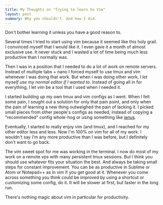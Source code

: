 ```yaml
---
title: My Thoughts on "Trying to learn to Vim"
layout: post
summary: Why you shouldn't. And how I did.
---
```


Don't bother learning it unless you have a good reason to.

Several times I tried to start using vim because it seemed like this holy
grail. I convinced myself that I would like it. I even gave it a month of
almost exclusive use. It never stuck and I wasted a lot of time being much less
productive than I normally was.

Then I was in a position that I needed to do a lot of work on remote servers.
Instead of multiple tabs + nano I forced myself to use tmux and vim whenever I
was doing that work. But when I was doing other work, *I let myself use my
normal editor if I wanted to*. Instead of going all in for everything, I let
vim be a tool that I used when I needed it.

I started building up my own tmux and vim configs as I went.  When I felt some
pain, I sought out a solution for only that pain point, and only when the pain
of learning a new thing outweighed the pain of lacking it. I picked small
pieces from other people's configs as needed, instead of copying a
"recommended" config whole-hog or using something like
[janus](https://github.com/carlhuda/janus).

Eventually, I started to really enjoy vim (and tmux), and I reached for my
other editor less and less. Now I'm 100% on vim for all of my work. I wouldn't
say I'm any more productive than I was before, but I definitely don't want to
go back.

The vim sweet spot for me was working in the terminal. I now do most of my work
on a remote vps with many persistent tmux sessions. But I think you should use
whatever fits your situation the best. And always be taking small steps for
constant improvement. You can be as productive in Sublime or Atom or Notepad++
as in vim if you get good at it. Whenever you come across something you think
could be improved by using a shortcut or customizing some config, do it. It
will be slower at first, but faster in the long run.

There's nothing magic about vim in particular for productivity.

